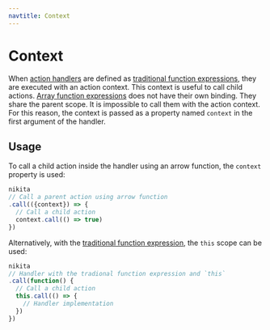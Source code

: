 ```yaml
---
navtitle: Context
---
```


# Context

When [action handlers](/current/api/handler/) are defined as [traditional function expressions](https://developer.mozilla.org/en-US/docs/Web/JavaScript/Reference/Operators/function), they are executed with an action context. This context is useful to call child actions. [Array function expressions](https://developer.mozilla.org/en-US/docs/Web/JavaScript/Reference/Functions/Arrow_functions) does not have their own binding. They share the parent scope. It is impossible to call them with the action context. For this reason, the context is passed as a property named `context` in the first argument of the handler.

## Usage

To call a child action inside the handler using an arrow function, the `context` property is used:

```js
nikita
// Call a parent action using arrow function
.call(({context}) => {
  // Call a child action
  context.call(() => true)
})
```

Alternatively, with the [traditional function expression](https://developer.mozilla.org/en-US/docs/Web/JavaScript/Reference/Operators/function), the `this` scope can be used:

```js
nikita
// Handler with the tradional function expression and `this`
.call(function() {
  // Call a child action
  this.call(() => {
    // Handler implementation
  })
})
```
